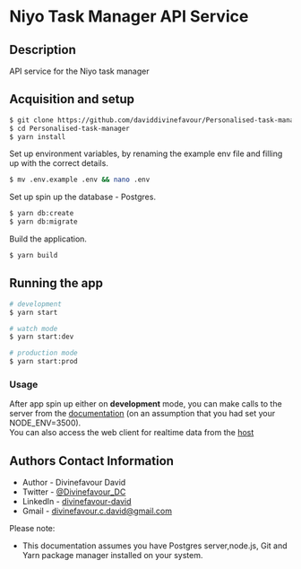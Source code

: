 # Niyo Task Manager API Service

## Description

API service for the Niyo task manager

## Acquisition and setup

```bash
$ git clone https://github.com/daviddivinefavour/Personalised-task-manager.git
$ cd Personalised-task-manager
$ yarn install
```

Set up environment variables, by renaming the example env file and filling up with the correct details.

```bash
$ mv .env.example .env && nano .env
```

Set up spin up the database - Postgres.

```bash
$ yarn db:create
$ yarn db:migrate
```

Build the application.

```bash
$ yarn build
```

## Running the app

```bash
# development
$ yarn start

# watch mode
$ yarn start:dev

# production mode
$ yarn start:prod
```

### Usage

After app spin up either on <strong>development</strong> mode, you can make calls to the server from the [documentation](http://localhost:3500/api/v1/docs) (on an assumption that you had set your NODE_ENV=3500). <br>
You can also access the web client for realtime data from the [host](http://localhost:3500)

## Authors Contact Information

- Author - Divinefavour David
- Twitter - [@Divinefavour_DC](https://twitter.com/Divinefavour_DC)
- LinkedIn - [divinefavour-david](https://www.linkedin.com/in/divinefavour-david/)
- Gmail - [divinefavour.c.david@gmail.com](mailto:divinefavour.c.david@gmail.com)

Please note:
* This documentation assumes you have Postgres server,node.js, Git and Yarn package manager installed on your system.

